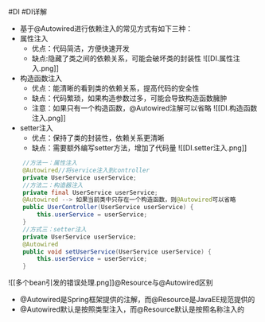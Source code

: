 #DI #DI详解
- 基于@Autowired进行依赖注入的常见方式有如下三种：
- 属性注入
	- 优点：代码简洁，方便快速开发   
	- 缺点:隐藏了类之间的依赖关系，可能会破坏类的封装性
![[DI.属性注入.png]]
- 构造函数注入
	- 优点：能清晰的看到类的依赖关系，提高代码的安全性
	- 缺点：代码繁琐，如果构造参数过多，可能会导致构造函数臃肿
	- 注意：如果只有一个构造函数，@Autowired注解可以省略
![[DI.构造函数注入.png]]
- setter注入
	- 优点：保持了类的封装性，依赖关系更清晰
	- 缺点：需要额外编写setter方法，增加了代码量
![[DI.setter注入.png]]

```java
	//方法一：属性注入  
    @Autowired//将service注入到controller  
    private UserService userService;  
    //方法二：构造器注入  
    private final UserService userService;  
    @Autowired --> 如果当前类中只存在一个构造函数，则@Autowired可以省略  
    public UserController(UserService userService) {  
        this.userService = userService;  
    }  
    //方式三：setter注入  
    private UserService userService;  
    @Autowired  
    public void setUserService(UserService userService) {  
        this.userService = userService;  
    }
```

![[多个bean引发的错误处理.png]]@Resource与@Autowired区别
- @Autowired是Spring框架提供的注解，而@Resource是JavaEE规范提供的
- @Autowired默认是按照类型注入，而@Resource默认是按照名称注入的